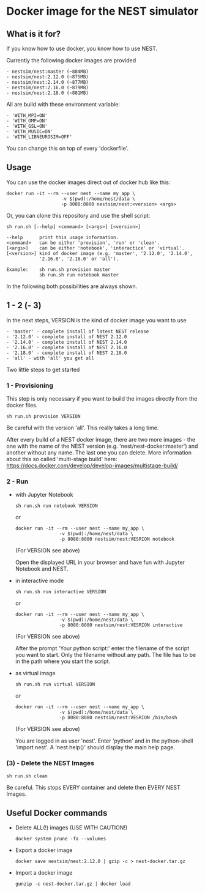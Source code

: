 # Docker image for the NEST simulator

## What is it for?

If you know how to use docker, you know how to use NEST.

Currently the following docker images are provided

    - nestsim/nest:master (~884MB)
    - nestsim/nest:2.12.0 (~875MB)
    - nestsim/nest:2.14.0 (~877MB)
    - nestsim/nest:2.16.0 (~879MB)
    - nestsim/nest:2.18.0 (~881MB)
   
All are build with these environment variable:

	- 'WITH_MPI=ON'
	- 'WITH_OMP=ON'
	- 'WITH_GSL=ON'
	- 'WITH_MUSIC=ON'
	- 'WITH_LIBNEUROSIM=OFF'

You can change this on top of every 'dockerfile'.

   
## Usage

You can use the docker images direct out of docker hub like this:

    docker run -it --rm --user nest --name my_app \
                        -v $(pwd):/home/nest/data \
                        -p 8080:8080 nestsim/nest:<version> <args>
                        
Or, you can clone this repository and use the shell script:                        

    sh run.sh [--help] <command> [<args>] [<version>]

    --help      print this usage information.
    <command>   can be either 'provision', 'run' or 'clean'.
    [<args>]    can be either 'notebook', 'interactice' or 'virtual'.
    [<version>] kind of docker image (e.g. 'master', '2.12.0', '2.14.0',
                '2.16.0', '2.18.0' or 'all').

    Example:    sh run.sh provision master
                sh run.sh run notebook master

In the following both possibilities are always shown.

## 1 - 2 (- 3)

In the next steps, VERSION is the kind of docker image you want to use

    - 'master' - complete install of latest NEST release
    - '2.12.0' - complete install of NEST 2.12.0
    - '2.14.0' - complete install of NEST 2.14.0
    - '2.16.0' - complete install of NEST 2.16.0
    - '2.18.0' - complete install of NEST 2.18.0
    - 'all' - with 'all' you get all

Two little steps to get started

### 1 - Provisioning

This step is only necessary if you want to build the images directly from the docker files.

    sh run.sh provision VERSION
    
Be careful with the version 'all'. This really takes a long time. 
    
After every build of a NEST docker image, there are two more images - the one 
with the name of the NEST version (e.g. 'nest/nest-docker:master') and 
another without any name. The last one you can delete.
More information about this so called 'multi-stage build' here: 
<https://docs.docker.com/develop/develop-images/multistage-build/>

### 2 - Run

-   with Jupyter Notebook

        sh run.sh run notebook VERSION
        
    or 
        
        docker run -it --rm --user nest --name my_app \
                        -v $(pwd):/home/nest/data \
                        -p 8080:8080 nestsim/nest:VESRION notebook
    
    (For VERSION see above)

    Open the displayed URL in your browser and have fun with Jupyter
    Notebook and NEST.

-   in interactive mode

        sh run.sh run interactive VERSION
        
    or 
        
        docker run -it --rm --user nest --name my_app \
                        -v $(pwd):/home/nest/data \
                        -p 8080:8080 nestsim/nest:VESRION interactive
    
    (For VERSION see above)

    After the prompt 'Your python script:' enter the filename of the script
    you want to start. Only the filename without any path. The file has to
    be in the path where you start the script.

-   as virtual image

        sh run.sh run virtual VERSION
         
     or 
        
        docker run -it --rm --user nest --name my_app \
                        -v $(pwd):/home/nest/data \
                        -p 8080:8080 nestsim/nest:VESRION /bin/bash
    
    (For VERSION see above)

    You are logged in as user 'nest'. Enter 'python' and in the
    python-shell 'import nest'. A 'nest.help()' should display the main
    help page.

### (3) - Delete the NEST Images

    sh run.sh clean

Be careful. This stops EVERY container and delete then EVERY NEST Images.

## Useful Docker commands

-   Delete ALL(!) images (USE WITH CAUTION!)

        docker system prune -fa --volumes

-   Export a docker image

        docker save nestsim/nest:2.12.0 | gzip -c > nest-docker.tar.gz

-   Import a docker image

        gunzip -c nest-docker.tar.gz | docker load
